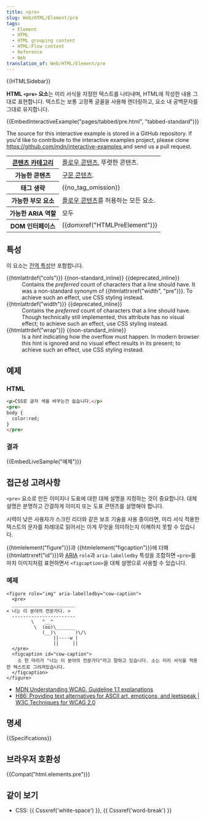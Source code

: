 ```yaml
---
title: <pre>
slug: Web/HTML/Element/pre
tags:
  - Element
  - HTML
  - HTML grouping content
  - HTML:Flow content
  - Reference
  - Web
translation_of: Web/HTML/Element/pre
---
```

{{HTMLSidebar}}

**HTML `<pre>` 요소**는 미리 서식을 지정한 텍스트를 나타내며, HTML에 작성한 내용 그대로 표현합니다. 텍스트는 보통 고정폭 글꼴을 사용해 렌더링하고, 요소 내 공백문자를 그대로 유지합니다.

{{EmbedInteractiveExample("pages/tabbed/pre.html", "tabbed-standard")}}

<p class="hidden">The source for this interactive example is stored in a GitHub repository. If you'd like to contribute to the interactive examples project, please clone <a href="https://github.com/mdn/interactive-examples">https://github.com/mdn/interactive-examples </a>and send us a pull request.</p>

<table class="properties">
  <tbody>
    <tr>
      <th scope="row">
        <a href="/ko/docs/Web/Guide/HTML/컨텐트_카테고리">콘텐츠 카테고리</a>
      </th>
      <td>
        <a href="/ko/docs/Web/Guide/HTML/컨텐트_카테고리#구문_콘텐츠"
          >플로우 콘텐츠</a
        >, 뚜렷한 콘텐츠.
      </td>
    </tr>
    <tr>
      <th scope="row">가능한 콘텐츠</th>
      <td>
        <a href="/ko/docs/Web/Guide/HTML/컨텐트_카테고리#구문_콘텐츠"
          >구문 콘텐츠</a
        >.
      </td>
    </tr>
    <tr>
      <th scope="row">태그 생략</th>
      <td>{{no_tag_omission}}</td>
    </tr>
    <tr>
      <th scope="row">가능한 부모 요소</th>
      <td>
        <a href="/ko/docs/Web/Guide/HTML/컨텐트_카테고리#구문_콘텐츠"
          >플로우 콘텐츠</a
        >를 허용하는 모든 요소.
      </td>
    </tr>
    <tr>
      <th scope="row">가능한 ARIA 역할</th>
      <td>모두</td>
    </tr>
    <tr>
      <th scope="row">DOM 인터페이스</th>
      <td>{{domxref("HTMLPreElement")}}</td>
    </tr>
  </tbody>
</table>

## 특성

이 요소는 [전역 특성](/ko/docs/Web/HTML/Global_attributes)만 포함합니다.

<div class="hidden"><dl><dt>{{htmlattrdef("cols")}} {{non-standard_inline}} {{deprecated_inline}}</dt><dd>Contains the <em>preferred</em> count of characters that a line should have. It was a non-standard synonym of {{htmlattrxref("width", "pre")}}. To achieve such an effect, use CSS styling instead.</dd><dt>{{htmlattrdef("width")}} {{deprecated_inline}}</dt><dd>Contains the <em>preferred</em> count of characters that a line should have. Though technically still implemented, this attribute has no visual effect; to achieve such an effect, use CSS styling instead.</dd><dt>{{htmlattrdef("wrap")}} {{non-standard_inline}}</dt><dd>Is a <em>hint</em> indicating how the overflow must happen. In modern browser this hint is ignored and no visual effect results in its present; to achieve such an effect, use CSS styling instead.</dd></dl></div>

## 예제

### HTML

```html
<p>CSS로 글자 색을 바꾸는건 쉽습니다.</p>
<pre>
body {
  color:red;
}
</pre>
```

### 결과

{{EmbedLiveSample("예제")}}

## 접근성 고려사항

`<pre>` 요소로 만든 이미지나 도표에 대한 대체 설명을 지정하는 것이 중요합니다. 대체 설명은 분명하고 간결하게 이미지 또는 도표 콘텐츠를 설명해야 합니다.

시력이 낮은 사용자가 스크린 리더와 같은 보조 기술을 사용 중이라면, 미리 서식 적용한 텍스트의 문자를 차례대로 읽어서는 이게 무엇을 의미하는지 이해하지 못할 수 있습니다.

{{htmlelement("figure")}}과 {{htmlelement("figcaption")}}에 더해 {{htmlattrxref("id")}}와 [ARIA](/ko/docs/Web/Accessibility/ARIA) `role`과 `aria-labelledby` 특성을 조합하면 `<pre>`를 마치 이미지처럼 표현하면서 `<figcaption>`을 대체 설명으로 사용할 수 있습니다.

### 예제

```
<figure role="img" aria-labelledby="cow-caption">
  <pre>
  _______________________
< 나는 이 분야의 전문가다. >
  -----------------------
         \   ^__^
          \  (oo)\_______
             (__)\       )\/\
                 ||----w |
                 ||     ||
  </pre>
  <figcaption id="cow-caption">
    소 한 마리가 "나는 이 분야의 전문가다"라고 말하고 있습니다. 소는 미리 서식을 적용한 텍스트로 그려져있습니다.
  </figcaption>
</figure>
```

- [MDN Understanding WCAG, Guideline 1.1 explanations](/ko/docs/Web/Accessibility/Understanding_WCAG/Perceivable#Guideline_1.1_—_Providing_text_alternatives_for_non-text_content)
- [H86: Providing text alternatives for ASCII art, emoticons, and leetspeak | W3C Techniques for WCAG 2.0](https://www.w3.org/TR/WCAG20-TECHS/H86.html)

## 명세

{{Specifications}}

## 브라우저 호환성

{{Compat("html.elements.pre")}}

## 같이 보기

- CSS: {{ Cssxref('white-space') }}, {{ Cssxref('word-break') }}
